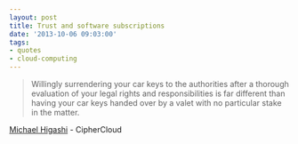 ```yaml
---
layout: post
title: Trust and software subscriptions
date: '2013-10-06 09:03:00'
tags:
- quotes
- cloud-computing
---
```


> Willingly surrendering your car keys to the authorities after a thorough evaluation of your legal rights and responsibilities is far different than having your car keys handed over by a valet with no particular stake in the matter.

[Michael Higashi](http://blog.ciphercloud.com/cloud-information-protection-symmetric-vs-asymmetric-encryption/) - CipherCloud